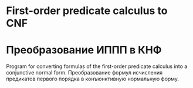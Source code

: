 # First-order predicate calculus to CNF
# Преобразование ИППП в КНФ

Program for converting formulas of the first-order predicate calculus into a conjunctive normal form.
Преобразование формул исчисления предикатов первого порядка в конъюнктивную нормальную форму.